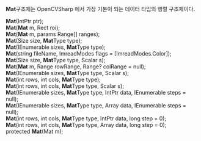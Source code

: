 **Mat**구조체는 OpenCVSharp 에서 가장 기본이 되는 데이터 타입의 행렬 구조체이다.


 **Mat**(IntPtr ptr);   
 **Mat**(**Mat** m, Rect roi);   
 **Mat**(**Mat** m, params Range[] ranges);   
 **Mat**(Size size, **Mat**Type type);   
 **Mat**(IEnumerable sizes, **Mat**Type type);   
 **Mat**(string fileName, ImreadModes flags = [ImreadModes.Color]);   
 **Mat**(Size size, **Mat**Type type, Scalar s);   
 **Mat**(**Mat** m, Range rowRange, Range? colRange = null);   
 **Mat**(IEnumerable sizes, **Mat**Type type, Scalar s);   
 **Mat**(int rows, int cols, **Mat**Type type);   
 **Mat**(int rows, int cols, **Mat**Type type, Scalar s);   
 **Mat**(IEnumerable sizes, **Mat**Type type, IntPtr data, IEnumerable steps = null);   
 **Mat**(IEnumerable sizes, **Mat**Type type, Array data, IEnumerable steps = null);   
 **Mat**(int rows, int cols, **Mat**Type type, IntPtr data, long step = 0);   
 **Mat**(int rows, int cols, **Mat**Type type, Array data, long step = 0);   
 protected **Mat**(Mat m);  
